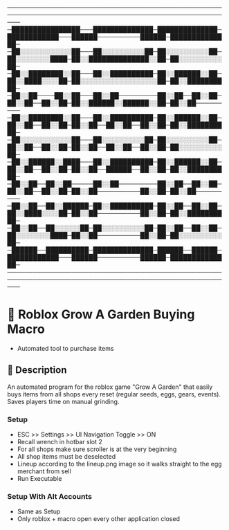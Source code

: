 
───────────────────────────────────────────────────────────────────────────────────────────────────────
─████████████████───██████████████─██████████████─████████████───██████──────────██████─██████████████─
─██░░░░░░░░░░░░██───██░░░░░░░░░░██─██░░░░░░░░░░██─██░░░░░░░░████─██░░██████████████░░██─██░░░░░░░░░░██─
─██░░████████░░██───██░░██████████─██░░██████░░██─██░░████░░░░██─██░░░░░░░░░░░░░░░░░░██─██░░██████████─
─██░░██────██░░██───██░░██─────────██░░██──██░░██─██░░██──██░░██─██░░██████░░██████░░██─██░░██─────────
─██░░████████░░██───██░░██████████─██░░██████░░██─██░░██──██░░██─██░░██──██░░██──██░░██─██░░██████████─
─██░░░░░░░░░░░░██───██░░░░░░░░░░██─██░░░░░░░░░░██─██░░██──██░░██─██░░██──██░░██──██░░██─██░░░░░░░░░░██─
─██░░██████░░████───██░░██████████─██░░██████░░██─██░░██──██░░██─██░░██──██████──██░░██─██░░██████████─
─██░░██──██░░██─────██░░██─────────██░░██──██░░██─██░░██──██░░██─██░░██──────────██░░██─██░░██─────────
─██░░██──██░░██████─██░░██████████─██░░██──██░░██─██░░████░░░░██─██░░██──────────██░░██─██░░██████████─
─██░░██──██░░░░░░██─██░░░░░░░░░░██─██░░██──██░░██─██░░░░░░░░████─██░░██──────────██░░██─██░░░░░░░░░░██─
─██████──██████████─██████████████─██████──██████─████████████───██████──────────██████─██████████████─
───────────────────────────────────────────────────────────────────────────────────────────────────────

# 🌱 Roblox Grow A Garden Buying Macro
- Automated tool to purchase items

## 📖 Description  
An automated program for the roblox game "Grow A Garden" that easily buys items from all shops every reset (regular seeds, eggs, gears, events). Saves players time on manual grinding. 

### Setup  
- ESC >> Settings >> UI Navigation Toggle >> ON
- Recall wrench in hotbar slot 2
- For all shops make sure scroller is at the very beginning
- All shop items must be deselected
- Lineup according to the lineup.png image so it walks straight to the egg merchant from sell
- Run Executable

### Setup With Alt Accounts
- Same as Setup 
- Only roblox + macro open every other application closed